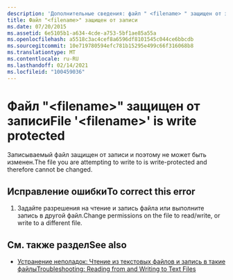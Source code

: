 ```yaml
---
description: 'Дополнительные сведения: файл " <filename> " защищен от записи'
title: Файл "<filename>" защищен от записи
ms.date: 07/20/2015
ms.assetid: 6e5105b1-a634-4cde-a753-5bf1ae85a55a
ms.openlocfilehash: a5518c3ac4cef8a6596df8101545c044ce6bbcdb
ms.sourcegitcommit: 10e719780594efc781b15295e499c66f316068b8
ms.translationtype: MT
ms.contentlocale: ru-RU
ms.lasthandoff: 02/14/2021
ms.locfileid: "100459036"
---
```

# <a name="file-filename-is-write-protected"></a><span data-ttu-id="b6c83-103">Файл "\<filename>" защищен от записи</span><span class="sxs-lookup"><span data-stu-id="b6c83-103">File '\<filename>' is write protected</span></span>

<span data-ttu-id="b6c83-104">Записываемый файл защищен от записи и поэтому не может быть изменен.</span><span class="sxs-lookup"><span data-stu-id="b6c83-104">The file you are attempting to write to is write-protected and therefore cannot be changed.</span></span>  
  
## <a name="to-correct-this-error"></a><span data-ttu-id="b6c83-105">Исправление ошибки</span><span class="sxs-lookup"><span data-stu-id="b6c83-105">To correct this error</span></span>  
  
1. <span data-ttu-id="b6c83-106">Задайте разрешения на чтение и запись файла или выполните запись в другой файл.</span><span class="sxs-lookup"><span data-stu-id="b6c83-106">Change permissions on the file to read/write, or write to a different file.</span></span>  
  
## <a name="see-also"></a><span data-ttu-id="b6c83-107">См. также раздел</span><span class="sxs-lookup"><span data-stu-id="b6c83-107">See also</span></span>

- [<span data-ttu-id="b6c83-108">Устранение неполадок: Чтение из текстовых файлов и запись в такие файлы</span><span class="sxs-lookup"><span data-stu-id="b6c83-108">Troubleshooting: Reading from and Writing to Text Files</span></span>](../developing-apps/programming/drives-directories-files/troubleshooting-reading-from-and-writing-to-text-files.md)

